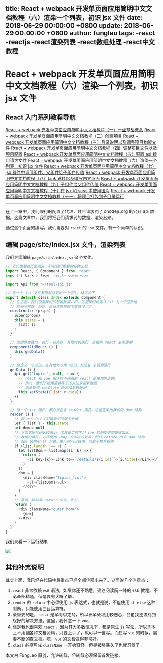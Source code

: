 title: React + webpack 开发单页面应用简明中文文档教程（六）渲染一个列表，初识 jsx 文件
date: 2018-06-29 00:00:00 +0800
update: 2018-06-29 00:00:00 +0800
author: fungleo
tags:
    -react
    -reactjs
    -react渲染列表
    -react数组处理
    -react中文教程
---

# React + webpack 开发单页面应用简明中文文档教程（六）渲染一个列表，初识 jsx 文件


## React 入门系列教程导航

[React + webpack 开发单页面应用简明中文文档教程（一）一些基础概念](http://blog.csdn.net/fungleo/article/details/80841159)
[React + webpack 开发单页面应用简明中文文档教程（二）创建项目](http://blog.csdn.net/fungleo/article/details/80841181)
[React + webpack 开发单页面应用简明中文文档教程（三）目录说明以及调整项目构架文件](http://blog.csdn.net/fungleo/article/details/80841200)
[React + webpack 开发单页面应用简明中文文档教程（四）调整项目文件以及项目配置](http://blog.csdn.net/fungleo/article/details/80841220)
[React + webpack 开发单页面应用简明中文文档教程（五）配置 api 接口请求文件](http://blog.csdn.net/fungleo/article/details/80841241)
[React + webpack 开发单页面应用简明中文文档教程（六）渲染一个列表，初识 jsx 文件](http://blog.csdn.net/fungleo/article/details/80841255)
[React + webpack 开发单页面应用简明中文文档教程（七）jsx 组件中调用组件、父组件给子组件传值](http://blog.csdn.net/fungleo/article/details/80841263)
[React + webpack 开发单页面应用简明中文文档教程（八）Link 跳转以及编写内容页面](http://blog.csdn.net/fungleo/article/details/80841274)
[React + webpack 开发单页面应用简明中文文档教程（九）子组件给父组件传值](http://blog.csdn.net/fungleo/article/details/80841290)
[React + webpack 开发单页面应用简明中文文档教程（十）在 jsx 和 scss 中使用图片](http://blog.csdn.net/fungleo/article/details/80841296)
[React + webpack 开发单页面应用简明中文文档教程（十一）将项目打包到子目录运行](http://blog.csdn.net/fungleo/article/details/80841308)

****

在上一章中，我们顺利的配置了代理，并且请求到了 cnodejs.org 的公开 api 数据。这篇文章中，我们将把我们请求到的数据，渲染出来。

通过这个页面的编写，我们需要对 `react` 的 `jsx` 文件，有一个简单的认识。

## 编辑 page/site/index.jsx 文件，渲染列表

我们继续编辑 `page/site/index.jsx` 这个文件。

```js
// 我们需要在页面顶部，引用我们需要的各种工具
import React, { Component } from 'react'
import { Link } from 'react-router-dom'

import Api from '@/tool/api.js'

// 每一个 jsx 文件都得默认导出一个组件，格式如下
export default class Index extends Component {
  // 在这里，我们设置我们的初始数据，如，这里我们设置 list 为一个空数组
  // 其他不用管，照抄，自己需要啥就写啥就可以了。
  constructor (props) {
    super(props)
    this.state = {
      list: []
    }
  }
  
  // 当组件加载时，执行一些内容，其他时机执行，请搜索 react 生命周期
  componentDidMount () {
    this.getData()
  }
  
  // 自定义一个方法，在其他地方用 this.方法名 来调用运行
  getData () {
    Api.get('topics', null, r => {
      // react 和 vue 很大的不同就是 react 是单向绑定的。
      // 所以，我们不能用直接等于的方法来更新数据
      // 而是要用 setState 的方法更新数据
      this.setState({list: r.data})
    })
  }

  // 每一个 jsx 组件，都必须包含 render 函数，这里渲染出我们的 dom 结构
  render () {
    // 用 es6 的方式引用我们设置的数据
    let { list } = this.state
    let dom = null
    // 下面这段代码比较恶心，尤其是之前学习 vue 的朋友更加觉得如此。
    // 数据的循环，必须使用 .map 方式进行处理，然后 return 出来 dom 结构
    // dom 结构用 () 包裹。单行时可以省略，但是不推荐省略
    if (list.length !== 0) {
      let listDom = list.map((i, k) => {
        return (
          <li key={k}><Link to={`/details/${i.id}`}>{i.title}</Link></li>
        )
      })
      dom = (
        <div className='tipics_list'>
          <ul>{listDom}</ul>
        </div>
      )
    }
    // 最后，把结果 return 出去，即可。
    return (
      <div className="outer home">
        {dom}
      </div>
    )
  }
}
```

我们来看一下运行结果

![](https://raw.githubusercontent.com/fengcms/articles/master/image/a5/30a951f7ab797bfb82d1f2c4a34f16.jpg)
## 其他补充说明

其实上面，我已经在代码中将重点已经全部注释出来了。这里说几个注意点：

1. `react` 非常依赖 `es6` 语法，如果你还不熟悉，建议阅读阮一峰的 es6 教程，不必全部精通，但是要有大概了解。
2. `render` 的 `return` 中必须使用 `js` 表达式，也就是说，不能使用 `if else` 这种判断，只能使用三目运算符。
3. 最重要的是，`react` 是单向绑定的，所以表单处理比较恶心，目前我还没找到很好的解决方法。这里，我怀念一下 `vue`。
4. 但是我也很喜欢 `react` ，因为其大多数情况下，都是原生 `js` 写法，所以基本上不用翻各种文档资料，只要上手了，就可以一直写。而在写 `vue` 的时候，需要不断的查文档。嗯，`vue` 的文档做得非常好。
5. `class` 必须写成 `className` 一开始奇怪，但是被强暴久了也就习惯了。

本文由 FungLeo 原创，允许转载，但转载必须保留首发链接。


